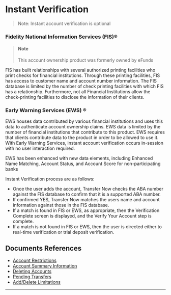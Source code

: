 # Instant Verification

>
>
>
> Note: Instant account verification is optional

### Fidelity National Information Services (FIS)®

>
> #### Note
>
> This account ownership product was formerly owned by eFunds



FIS has built relationships with several authorized printing facilities who print checks for financial institutions. Through these printing facilities, FIS has access to customer name and account number information. The FIS database is limited by the number of check printing facilities with which FIS has a relationship. Furthermore, not all Financial Institutions allow the check-printing facilities to disclose the information of their clients.



### Early Warning Services (EWS) ®

EWS houses data contributed by various financial institutions and uses this data to authenticate account ownership claims. EWS data is limited by the number of financial institutions that contribute to this product. EWS requires that clients contribute data to the product in order to be allowed to use it. With Early Warning Services, instant account verification occurs in-session with no user interaction required.

EWS has been enhanced with new data elements, including Enhanced Name Matching, Account Status, and Account Score for non-participating banks

Instant Verification process are as follows:

- Once the user adds the account, Transfer Now checks the ABA number against the FIS database to confirm that it is a supported ABA number.
- If confirmed YES, Transfer Now matches the users name and account information against those in the FIS database.
- If a match is found in FIS or EWS, as appropriate, then the Verification Complete screen is displayed, and the Verify Your Account step is complete.
- If a match is not found in FIS or EWS, then the user is directed either to real-time verification or trial deposit verification.

## Documents References

- [Account Restrictions](?path=docs/acc-to-acc-transfer/Manage-Account/acc-restrictions.md)
- [Account Summary Information](?path=docs/acc-to-acc-transfer/Manage-Account/acc-summary.md)
- [Deleting Accounts](?path=docs/acc-to-acc-transfer/delete-Acc.md)
- [Pending Transfers](?path=docs/fund-transfer/pending-Transfer.md)
- [Add/Delete Limitations](?path=docs/acc-to-acc-transfer/Manage-Account/add-del-limitations.md)

---